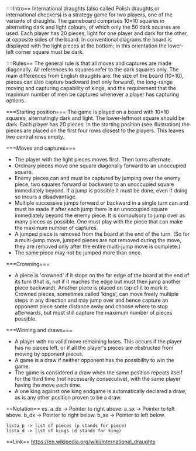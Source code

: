 ==Intro==
International draughts (also called Polish draughts or international checkers) is a strategy game for two players, one of the variants of draughts. The gameboard comprises 10×10 squares in alternating dark and light colours, of which only the 50 dark squares are used. Each player has 20 pieces, light for one player and dark for the other, at opposite sides of the board. In conventional diagrams the board is displayed with the light pieces at the bottom; in this orientation the lower-left corner square must be dark.

==Rules==
The general rule is that all moves and captures are made diagonally. All references to squares refer to the dark squares only. The main differences from English draughts are: the size of the board (10×10), pieces can also capture backward (not only forward), the long-range moving and capturing capability of kings, and the requirement that the maximum number of men be captured whenever a player has capturing options.

===Starting position===
The game is played on a board with 10×10 squares, alternatingly dark and light. The lower-leftmost square should be dark.
Each player has 20 pieces. In the starting position (see illustration) the pieces are placed on the first four rows closest to the players. This leaves two central rows empty.

===Moves and captures===
* The player with the light pieces moves first. Then turns alternate.
* Ordinary pieces move one square diagonally forward to an unoccupied square.
* Enemy pieces can and must be captured by jumping over the enemy piece, two squares forward or backward to an unoccupied square immediately beyond. If a jump is possible it must be done, even if doing so incurs a disadvantage.
* Multiple successive jumps forward or backward in a single turn can and must be made if after each jump there is an unoccupied square immediately beyond the enemy piece. It is compulsory to jump over as many pieces as possible. One must play with the piece that can make the maximum number of captures.
* A jumped piece is removed from the board at the end of the turn. (So for a multi-jump move, jumped pieces are not removed during the move, they are removed only after the entire multi-jump move is complete.)    
* The same piece may not be jumped more than once.

===Crowning===
* A piece is 'crowned' if it stops on the far edge of the board at the end of its turn (that is, not if it reaches the edge but must then jump another piece backward).  Another piece is placed on top of it to mark it. Crowned pieces, sometimes called 'kings', can move freely multiple steps in any direction and may jump over and hence capture an opponent piece some distance away and choose where to stop afterwards, but must still capture the maximum number of pieces possible.

===Winning and draws===
* A player with no valid move remaining loses. This occurs if the player has no pieces left, or if all the player's pieces are obstructed from moving by opponent pieces.
* A game is a draw if neither opponent has the possibility to win the game.
* The game is considered a draw when the same position repeats itself for the third time (not necessarily consecutive), with the same player having the move each time.
* A one king against one king endgame is automatically declared a draw, as is any other position proven to be a draw.

==Notation==
	es.
	a_dx -> Pointer to right above.
	a_sx -> Pointer to left above.
	b_dx -> Pointer to right below.
	b_sx -> Pointer to left below.

	lista_p -> list of pieces (p stands for piece)
	lista_d -> list of kings (d stands for king)

==Link==
https://en.wikipedia.org/wiki/International_draughts

